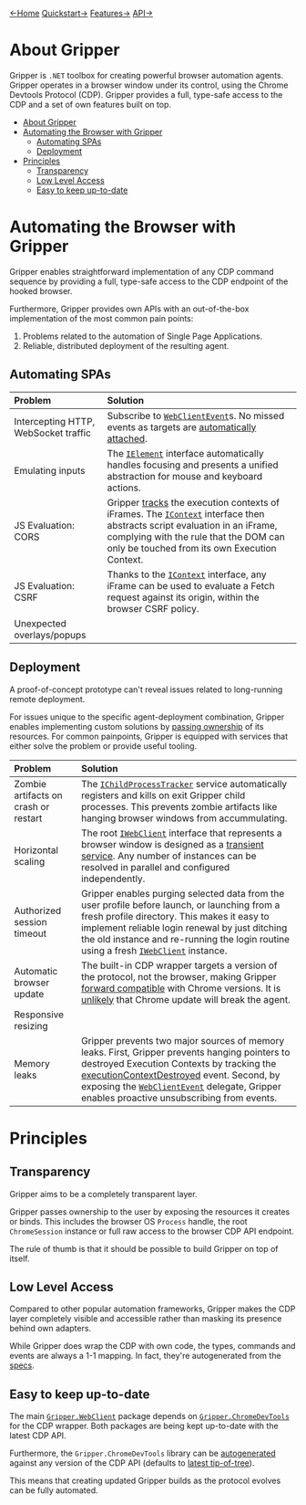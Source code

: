 [←Home](index.md) [Quickstart→](quickstart.md) [Features→](features.md) [API→](api_reference.md)

# About Gripper

Gripper is `.NET` toolbox for creating powerful browser automation agents.
Gripper operates in a browser window under its control, using the Chrome Devtools Protocol (CDP).
Gripper provides a full, type-safe access to the CDP and a set of own features built on top.

- [About Gripper](#about-gripper)
- [Automating the Browser with Gripper](#automating-the-browser-with-gripper)
  - [Automating SPAs](#automating-spas)
  - [Deployment](#deployment)
- [Principles](#principles)
  - [Transparency](#transparency)
  - [Low Level Access](#low-level-access)
  - [Easy to keep up-to-date](#easy-to-keep-up-to-date)

# Automating the Browser with Gripper

Gripper enables straightforward implementation of any CDP command sequence by providing a full, type-safe access to the CDP endpoint of the hooked browser.

Furthermore, Gripper provides own APIs with an out-of-the-box implementation of the most common pain points:

1. Problems related to the automation of Single Page Applications.
2. Reliable, distributed deployment of the resulting agent.

## Automating SPAs

| Problem | Solution |
| :--- | :--- |
| Intercepting HTTP, WebSocket traffic | Subscribe to [`WebClientEvent`](api/Gripper_WebClient_IWebClient_WebClientEvent)s. No missed events as targets are [automatically attached](features#target-discovery-and-attachment). |
| Emulating inputs | The [`IElement`](api/Gripper_WebClient_IElement) interface automatically handles focusing and presents a unified abstraction for mouse and keyboard actions. |
| JS Evaluation: CORS | Gripper [tracks](features#browsing-context-to-execution-context-mapping) the execution contexts of iFrames. The [`IContext`](api/Gripper_WebClient_IContext) interface then abstracts script evaluation in an iFrame, complying with the rule that the DOM can only be touched from its own Execution Context. |
| JS Evaluation: CSRF | Thanks to the [`IContext`](api/Gripper_WebClient_IContext) interface, any iFrame can be used to evaluate a Fetch request against its origin, within the browser CSRF policy. |
| Unexpected overlays/popups | |

## Deployment

A proof-of-concept prototype can't reveal issues related to long-running remote deployment.

For issues unique to the specific agent-deployment combination, Gripper enables implementing custom solutions by [passing ownership](#transparency) of its resources.
For common painpoints, Gripper is equipped with services that either solve the problem or provide useful tooling.

| Problem | Solution |
| :--- | :--- |
| Zombie artifacts on crash or restart | The [`IChildProcessTracker`](api/Gripper_WebClient_Runtime_IChildProcessTracker) service automatically registers and kills on exit Gripper child processes. This prevents zombie artifacts like hanging browser windows from accummulating. |
| Horizontal scaling | The root [`IWebClient`](api/Gripper_WebClient_IWebClient) interface that represents a browser window is designed as a [transient service](features#service-oriented-design). Any number of instances can be resolved in parallel and configured independently. |
| Authorized session timeout | Gripper enables purging selected data from the user profile before launch, or launching from a fresh profile directory. This makes it easy to implement reliable login renewal by just ditching the old instance and re-running the login routine using a fresh [`IWebClient`](api/Gripper_WebClient_IWebClient) instance. |
| Automatic browser update | The built-in CDP wrapper targets a version of the protocol, not the browser, making Gripper [forward compatible](features/#chrome-forward-compatibility) with Chrome versions. It is [unlikely](features/#cdp-forward-compatibility) that Chrome update will break the agent. |
| Responsive resizing | |
| Memory leaks | Gripper prevents two major sources of memory leaks. First, Gripper prevents hanging pointers to destroyed Execution Contexts by tracking the [executionContextDestroyed](https://chromedevtools.github.io/devtools-protocol/tot/Runtime/#event-executionContextDestroyed) event. Second, by exposing the [`WebClientEvent`](api/Gripper_WebClient_IWebClient_WebClientEvent) delegate, Gripper enables proactive unsubscribing from events. |

# Principles

## Transparency

Gripper aims to be a completely transparent layer.

Gripper passes ownership to the user by exposing the resources it creates or binds. This includes the browser OS `Process` handle, the root `ChromeSession` instance or full raw access to the browser CDP API endpoint.

The rule of thumb is that it should be possible to build Gripper on top of itself.

## Low Level Access

Compared to other popular automation frameworks, Gripper makes the CDP layer completely visible and accessible rather than masking its presence behind own adapters.

While Gripper does wrap the CDP with own code, the types, commands and events are always a 1-1 mapping. In fact, they're autogenerated from the [specs](https://github.com/ChromeDevTools/devtools-protocol/tree/master/json).

## Easy to keep up-to-date

The main [`Gripper.WebClient`](https://www.nuget.org/packages/Gripper.WebClient/) package depends on [`Gripper.ChromeDevTools`](https://www.nuget.org/packages/Gripper.ChromeDevTools/) for the CDP wrapper. Both packages are being kept up-to-date with the latest CDP API.

Furthermore, the `Gripper.ChromeDevTools` library can be [autogenerated](https://github.com/tomaskrupka/chrome-dev-tools-generator) against any version of the CDP API (defaults to [latest tip-of-tree](https://github.com/ChromeDevTools/devtools-protocol/tree/master/json)).

This means that creating updated Gripper builds as the protocol evolves can be fully automated.
